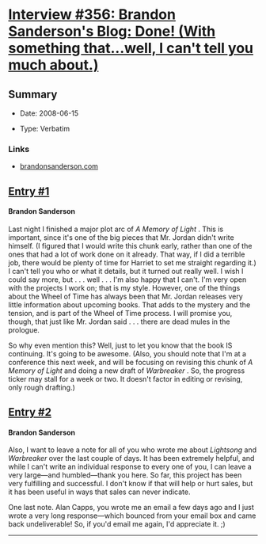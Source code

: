# [Interview #356: Brandon Sanderson's Blog: Done! (With something that...well, I can't tell you much about.)](https://www.theoryland.com/intvmain.php?i=356)

## Summary

- Date: 2008-06-15

- Type: Verbatim

### Links

- [brandonsanderson.com](http://www.brandonsanderson.com/blog/656/Done!-%28With-something-thatandnbsp.andnbsp.andnbsp.-well-I-cant-tell-you-much-about.%29)


## [Entry #1](https://www.theoryland.com/intvmain.php?i=356#1)

#### Brandon Sanderson

Last night I finished a major plot arc of
*A Memory of Light*
. This is important, since it's one of the big pieces that Mr. Jordan didn't write himself. (I figured that I would write this chunk early, rather than one of the ones that had a lot of work done on it already. That way, if I did a terrible job, there would be plenty of time for Harriet to set me straight regarding it.) I can't tell you who or what it details, but it turned out really well. I wish I could say more, but . . . well . . . I'm also happy that I can't. I'm very open with the projects I work on; that is my style. However, one of the things about the Wheel of Time has always been that Mr. Jordan releases very little information about upcoming books. That adds to the mystery and the tension, and is part of the Wheel of Time process. I will promise you, though, that just like Mr. Jordan said . . . there are dead mules in the prologue.

So why even mention this? Well, just to let you know that the book IS continuing. It's going to be awesome. (Also, you should note that I'm at a conference this next week, and will be focusing on revising this chunk of
*A Memory of Light*
and doing a new draft of
*Warbreaker*
. So, the progress ticker may stall for a week or two. It doesn't factor in editing or revising, only rough drafting.)

## [Entry #2](https://www.theoryland.com/intvmain.php?i=356#2)

#### Brandon Sanderson

Also, I want to leave a note for all of you who wrote me about
*Lightsong*
and
*Warbreaker*
over the last couple of days. It has been extremely helpful, and while I can't write an individual response to every one of you, I can leave a very large—and humbled—thank you here. So far, this project has been very fulfilling and successful. I don't know if that will help or hurt sales, but it has been useful in ways that sales can never indicate.

One last note. Alan Capps, you wrote me an email a few days ago and I just wrote a very long response—which bounced from your email box and came back undeliverable! So, if you'd email me again, I'd appreciate it. ;)


---

